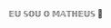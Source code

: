 𝔼𝕌 𝕊𝕆𝕌 𝕆 𝕄𝔸𝕋ℍ𝔼𝕌𝕊 👋

<!--
**MtsSoousa/MtsSoousa** is a ✨ _special_ ✨ repository because its `README.md` (this file) appears on your GitHub profile.

Here are some ideas to get you started:

- 🔭 I’m currently working on ...
- 🌱 I’m currently learning ...
- 👯 I’m looking to collaborate on ...
- 🤔 I’m looking for help with ...
- 💬 Ask me about ...
- 📫 How to reach me: ...
- 😄 Pronouns: ...
- ⚡ Fun fact: ...
-->
